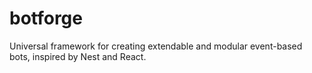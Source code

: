 # botforge
 Universal framework for creating extendable and modular event-based bots, inspired by Nest and React.
